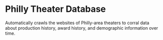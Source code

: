 # Philly Theater Database

Automatically crawls the websites of Philly-area theaters to corral data about production history, award history, and demographic information over time.
